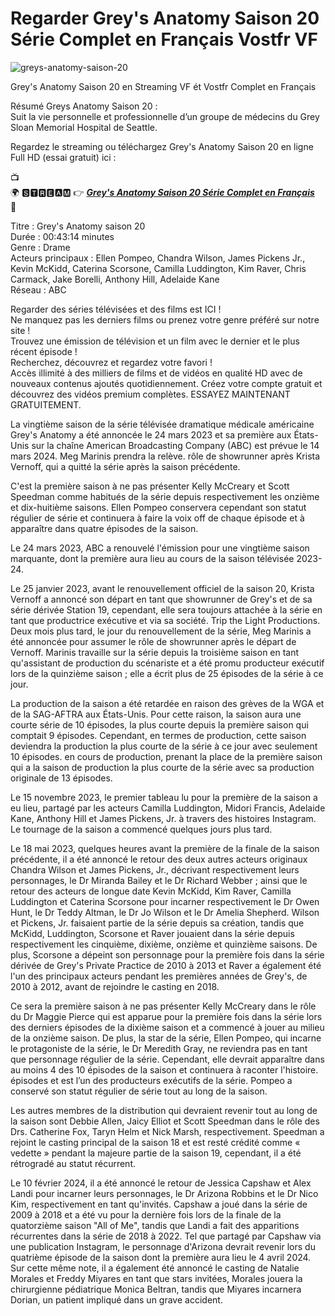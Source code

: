 # Regarder Grey's Anatomy Saison 20 Série Complet en Français Vostfr VF

![greys-anatomy-saison-20](https://github.com/Grey-s-Anatomy-Saison-20-Serie-Complet/.github/assets/163595622/0c86aea4-73bc-4a8d-b830-45df88537c5d)


Grey's Anatomy Saison 20 en Streaming VF ét Vostfr Complet en Français<br/>

Résumé Greys Anatomy Saison 20 :<br/>
Suit la vie personnelle et professionnelle d’un groupe de médecins du Grey Sloan Memorial Hospital de Seattle.

Regardez le streaming ou téléchargez Grey's Anatomy Saison 20 en ligne Full HD (essai gratuit) ici :<br/>

📺<br/>
🌍 🆂🆃🆁🅴🅰🅼 👉  ***[Grey's Anatomy Saison 20 Série Complet en Français](https://cutt.ly/dw2n0Gw5)***<br/>
📱<br/>

Titre : Grey's Anatomy saison 20<br/>
Durée : 00:43:14 minutes<br/>
Genre : Drame<br/>
Acteurs principaux : Ellen Pompeo, Chandra Wilson, James Pickens Jr., Kevin McKidd, Caterina Scorsone, Camilla Luddington, Kim Raver, Chris Carmack, Jake Borelli, Anthony Hill, Adelaide Kane<br/>
Réseau : ABC<br/>

Regarder des séries télévisées et des films est ICI !<br/>
Ne manquez pas les derniers films ou prenez votre genre préféré sur notre site !<br/>
Trouvez une émission de télévision et un film avec le dernier et le plus récent épisode !<br/>
Recherchez, découvrez et regardez votre favori !<br/>
Accès illimité à des milliers de films et de vidéos en qualité HD avec de nouveaux contenus ajoutés quotidiennement. Créez votre compte gratuit et découvrez des vidéos premium complètes. ESSAYEZ MAINTENANT GRATUITEMENT.<br/>

La vingtième saison de la série télévisée dramatique médicale américaine Grey's Anatomy a été annoncée le 24 mars 2023 et sa première aux États-Unis sur la chaîne American Broadcasting Company (ABC) est prévue le 14 mars 2024. Meg Marinis prendra la relève. rôle de showrunner après Krista Vernoff, qui a quitté la série après la saison précédente.

C'est la première saison à ne pas présenter Kelly McCreary et Scott Speedman comme habitués de la série depuis respectivement les onzième et dix-huitième saisons. Ellen Pompeo conservera cependant son statut régulier de série et continuera à faire la voix off de chaque épisode et à apparaître dans quatre épisodes de la saison.

Le 24 mars 2023, ABC a renouvelé l'émission pour une vingtième saison marquante, dont la première aura lieu au cours de la saison télévisée 2023-24.

Le 25 janvier 2023, avant le renouvellement officiel de la saison 20, Krista Vernoff a annoncé son départ en tant que showrunner de Grey's et de sa série dérivée Station 19, cependant, elle sera toujours attachée à la série en tant que productrice exécutive et via sa société. Trip the Light Productions. Deux mois plus tard, le jour du renouvellement de la série, Meg Marinis a été annoncée pour assumer le rôle de showrunner après le départ de Vernoff. Marinis travaille sur la série depuis la troisième saison en tant qu'assistant de production du scénariste et a été promu producteur exécutif lors de la quinzième saison ; elle a écrit plus de 25 épisodes de la série à ce jour.

La production de la saison a été retardée en raison des grèves de la WGA et de la SAG-AFTRA aux États-Unis. Pour cette raison, la saison aura une courte série de 10 épisodes, la plus courte depuis la première saison qui comptait 9 épisodes. Cependant, en termes de production, cette saison deviendra la production la plus courte de la série à ce jour avec seulement 10 épisodes. en cours de production, prenant la place de la première saison qui a la saison de production la plus courte de la série avec sa production originale de 13 épisodes.

Le 15 novembre 2023, le premier tableau lu pour la première de la saison a eu lieu, partagé par les acteurs Camilla Luddington, Midori Francis, Adelaide Kane, Anthony Hill et James Pickens, Jr. à travers des histoires Instagram. Le tournage de la saison a commencé quelques jours plus tard.

Le 18 mai 2023, quelques heures avant la première de la finale de la saison précédente, il a été annoncé le retour des deux autres acteurs originaux Chandra Wilson et James Pickens, Jr., décrivant respectivement leurs personnages, le Dr Miranda Bailey et le Dr Richard Webber ; ainsi que le retour des acteurs de longue date Kevin McKidd, Kim Raver, Camilla Luddington et Caterina Scorsone pour incarner respectivement le Dr Owen Hunt, le Dr Teddy Altman, le Dr Jo Wilson et le Dr Amelia Shepherd. Wilson et Pickens, Jr. faisaient partie de la série depuis sa création, tandis que McKidd, Luddington, Scorsone et Raver jouaient dans la série depuis respectivement les cinquième, dixième, onzième et quinzième saisons. De plus, Scorsone a dépeint son personnage pour la première fois dans la série dérivée de Grey's Private Practice de 2010 à 2013 et Raver a également été l'un des principaux acteurs pendant les premières années de Grey's, de 2010 à 2012, avant de rejoindre le casting en 2018.

Ce sera la première saison à ne pas présenter Kelly McCreary dans le rôle du Dr Maggie Pierce qui est apparue pour la première fois dans la série lors des derniers épisodes de la dixième saison et a commencé à jouer au milieu de la onzième saison. De plus, la star de la série, Ellen Pompeo, qui incarne le protagoniste de la série, le Dr Meredith Gray, ne reviendra pas en tant que personnage régulier de la série. Cependant, elle devrait apparaître dans au moins 4 des 10 épisodes de la saison et continuera à raconter l'histoire. épisodes et est l’un des producteurs exécutifs de la série. Pompeo a conservé son statut régulier de série tout au long de la saison.

Les autres membres de la distribution qui devraient revenir tout au long de la saison sont Debbie Allen, Jaicy Elliot et Scott Speedman dans le rôle des Drs. Catherine Fox, Taryn Helm et Nick Marsh, respectivement. Speedman a rejoint le casting principal de la saison 18 et est resté crédité comme « vedette » pendant la majeure partie de la saison 19, cependant, il a été rétrogradé au statut récurrent.

Le 10 février 2024, il a été annoncé le retour de Jessica Capshaw et Alex Landi pour incarner leurs personnages, le Dr Arizona Robbins et le Dr Nico Kim, respectivement en tant qu'invités. Capshaw a joué dans la série de 2009 à 2018 et a été vu pour la dernière fois lors de la finale de la quatorzième saison "All of Me", tandis que Landi a fait des apparitions récurrentes dans la série de 2018 à 2022. Tel que partagé par Capshaw via une publication Instagram, le personnage d'Arizona devrait revenir lors du quatrième épisode de la saison dont la première aura lieu le 4 avril 2024. Sur cette même note, il a également été annoncé le casting de Natalie Morales et Freddy Miyares en tant que stars invitées, Morales jouera la chirurgienne pédiatrique Monica Beltran, tandis que Miyares incarnera Dorian, un patient impliqué dans un grave accident.
